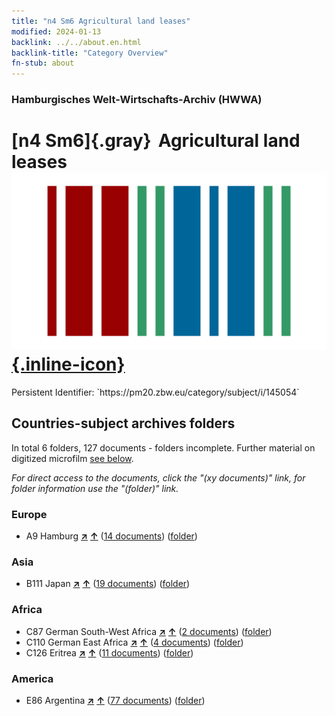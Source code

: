 ```yaml
---
title: "n4 Sm6 Agricultural land leases"
modified: 2024-01-13
backlink: ../../about.en.html
backlink-title: "Category Overview"
fn-stub: about
---
```


### Hamburgisches Welt-Wirtschafts-Archiv (HWWA)

# [n4 Sm6]{.gray}&#8201; Agricultural land leases &#160; [![Wikidata](/images/Wikidata-logo.svg "Wikidata"){.inline-icon}](http://www.wikidata.org/entity/Q104710530)

<div class="hint">Persistent Identifier: `https://pm20.zbw.eu/category/subject/i/145054`</div>







## Countries-subject archives folders







In total 6 folders, 127 documents - folders incomplete. Further material on digitized microfilm [see below](#filmsections).

_For direct access to the documents, click the "(xy documents)" link, for folder information use the "(folder)" link._



### Europe

- A9 Hamburg [**&nearr;**](../../../geo/i/140905/about.en.html "Hamburg (all folders)") [**&uarr;**](../../../geo/about.en.html#A9 "Country category system") (<a href="https://pm20.zbw.eu/iiifview/folder/sh/140905,145054" title="about: Hamburg : Agricultural land leases" target="_blank">14 documents</a>) ([folder](../../../../folder/sh/1409xx/140905/1450xx/145054/about.en.html))

### Asia

- B111 Japan [**&nearr;**](../../../geo/i/141272/about.en.html "Japan (all folders)") [**&uarr;**](../../../geo/about.en.html#B111 "Country category system") (<a href="https://pm20.zbw.eu/iiifview/folder/sh/141272,145054" title="about: Japan : Agricultural land leases" target="_blank">19 documents</a>) ([folder](../../../../folder/sh/1412xx/141272/1450xx/145054/about.en.html))

### Africa

- C87 German South-West Africa [**&nearr;**](../../../geo/i/141450/about.en.html "German South-West Africa (all folders)") [**&uarr;**](../../../geo/about.en.html#C87 "Country category system") (<a href="https://pm20.zbw.eu/iiifview/folder/sh/141450,145054" title="about: German South-West Africa : Agricultural land leases" target="_blank">2 documents</a>) ([folder](../../../../folder/sh/1414xx/141450/1450xx/145054/about.en.html))
- C110 German East Africa [**&nearr;**](../../../geo/i/141471/about.en.html "German East Africa (all folders)") [**&uarr;**](../../../geo/about.en.html#C110 "Country category system") (<a href="https://pm20.zbw.eu/iiifview/folder/sh/141471,145054" title="about: German East Africa : Agricultural land leases" target="_blank">4 documents</a>) ([folder](../../../../folder/sh/1414xx/141471/1450xx/145054/about.en.html))
- C126 Eritrea [**&nearr;**](../../../geo/i/141483/about.en.html "Eritrea (all folders)") [**&uarr;**](../../../geo/about.en.html#C126 "Country category system") (<a href="https://pm20.zbw.eu/iiifview/folder/sh/141483,145054" title="about: Eritrea : Agricultural land leases" target="_blank">11 documents</a>) ([folder](../../../../folder/sh/1414xx/141483/1450xx/145054/about.en.html))

### America

- E86 Argentina [**&nearr;**](../../../geo/i/141692/about.en.html "Argentina (all folders)") [**&uarr;**](../../../geo/about.en.html#E86 "Country category system") (<a href="https://pm20.zbw.eu/iiifview/folder/sh/141692,145054" title="about: Argentina : Agricultural land leases" target="_blank">77 documents</a>) ([folder](../../../../folder/sh/1416xx/141692/1450xx/145054/about.en.html))



<a id="filmsections" />













